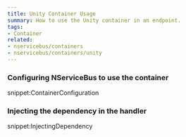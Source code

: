 ```yaml
---
title: Unity Container Usage
summary: How to use the Unity container in an endpoint.
tags:
- Container
related:
- nservicebus/containers
- nservicebus/containers/unity
---
```


### Configuring NServiceBus to use the container

snippet:ContainerConfiguration

### Injecting the dependency in the handler

snippet:InjectingDependency
  
